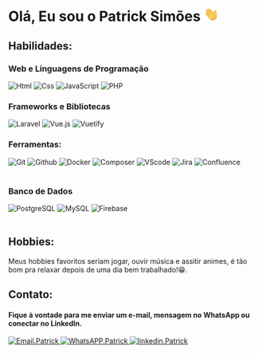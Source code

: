 # Olá, Eu sou o Patrick Simões <img src="https://raw.githubusercontent.com/ABSphreak/ABSphreak/master/gifs/Hi.gif" width="30px" />

## Habilidades:
  ### Web e Linguagens de Programação
  <div>
    <img src="https://cdn.jsdelivr.net/gh/devicons/devicon/icons/html5/html5-original-wordmark.svg" width="75px" alt="Html" />
    <img src="https://cdn.jsdelivr.net/gh/devicons/devicon/icons/css3/css3-original-wordmark.svg" width="75px" alt="Css" />
    <img src="https://cdn.jsdelivr.net/gh/devicons/devicon/icons/javascript/javascript-original.svg" width="75px" alt="JavaScript" />
    <img src="https://cdn.jsdelivr.net/gh/devicons/devicon/icons/php/php-original.svg" width="75px" alt="PHP" />
  </div

  <br>
  
  ### Frameworks e Bibliotecas
  <div>
    <img src="https://cdn.jsdelivr.net/gh/devicons/devicon/icons/laravel/laravel-plain-wordmark.svg" width="75px" alt="Laravel" />
    <img src="https://cdn.jsdelivr.net/gh/devicons/devicon/icons/vuejs/vuejs-original-wordmark.svg" width="75px" alt="Vue.js" />
    <img src="https://cdn.jsdelivr.net/gh/devicons/devicon/icons/vuetify/vuetify-original.svg" width="75px" alt="Vuetify" />
  </div

  <br>
  
  ### Ferramentas:
  <div>
    <img src="https://cdn.jsdelivr.net/gh/devicons/devicon/icons/git/git-plain-wordmark.svg" width="75px" alt="Git" />
    <img src="https://cdn.jsdelivr.net/gh/devicons/devicon/icons/github/github-original-wordmark.svg" width="75px" alt="Github" />
    <img src="https://cdn.jsdelivr.net/gh/devicons/devicon/icons/docker/docker-plain-wordmark.svg" width="75px" alt="Docker" />
    <img src="https://cdn.jsdelivr.net/gh/devicons/devicon/icons/composer/composer-original.svg" width="75px" alt="Composer" />
    <img src="https://cdn.jsdelivr.net/gh/devicons/devicon/icons/vscode/vscode-original-wordmark.svg" width="75px" alt="VScode" />
    <img src="https://cdn.jsdelivr.net/gh/devicons/devicon/icons/jira/jira-original-wordmark.svg" width="75px" alt="Jira" />
    <img src="https://cdn.jsdelivr.net/gh/devicons/devicon/icons/confluence/confluence-original-wordmark.svg" width="75px" alt="Confluence" />
  </div>

  <br>

  ### Banco de Dados
  <div>
    <img src="https://cdn.jsdelivr.net/gh/devicons/devicon/icons/postgresql/postgresql-original-wordmark.svg" width="75px" alt="PostgreSQL" />
    <img src="https://cdn.jsdelivr.net/gh/devicons/devicon/icons/mysql/mysql-original-wordmark.svg"  width="75px" alt="MySQL"/>
    <img src="https://cdn.jsdelivr.net/gh/devicons/devicon/icons/firebase/firebase-plain-wordmark.svg" width="75px" alt="Firebase" />
  </div>
    
  <br>

## Hobbies:

  Meus hobbies favoritos seriam jogar, ouvir música e assitir animes, é tão bom pra relaxar depois de uma dia bem trabalhado!😁.

## Contato:
  #### Fique à vontade para me enviar um e-mail, mensagem no WhatsApp ou conectar no LinkedIn.
  <div>
    <a href="patricksimoes25@gmail.com" target="_blank"> 
      <img src="https://img.shields.io/badge/Gmail-D14836?style=for-the-badge&logo=gmail&logoColor=white" alt="Email.Patrick" />
    </a>
    <a href="https://api.whatsapp.com/send?phone=5541988777222&text=Oi%2C%20vi%20com%20o%20seu%20perfil%20no%20GitHub%20e%20gostaria%20de%20conversar%20com%20voc%C3%AA" target="_blank"> 
      <img src="https://img.shields.io/badge/WhatsApp-25D366?style=for-the-badge&logo=WhatsApp&logoColor=white" alt="WhatsAPP.Patrick" />
    </a>
    <a href="https://www.linkedin.com/in/patrick-s-87277511a/" target="_blank"> 
      <img src="https://img.shields.io/badge/LinkedIn-0077B5?style=for-the-badge&logo=linkedin&logoColor=white" alt="linkedin.Patrick" />
    </a>
  </div>
  
<!--
Site para imagens 
habilidades:
  https://devicon.dev/
contato:
https://dev.to/envoy_/150-badges-for-github-pnk
-->
